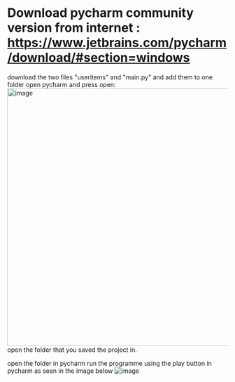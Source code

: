 # Download pycharm community version from internet : https://www.jetbrains.com/pycharm/download/#section=windows
download the two files "useritems" and "main.py" and add them to one folder
open pycharm and press open:
<img width="587" alt="image" src="https://user-images.githubusercontent.com/99113736/153795122-25086e06-13d2-40e6-a708-921f393b0a35.png">
open the folder that you saved the project in.

open the folder in pycharm
run the programme using the play button in pycharm as seen in the image below
![image](https://user-images.githubusercontent.com/99113736/153794568-1b9bf301-bb52-4ead-8cb2-95395facf040.png)

